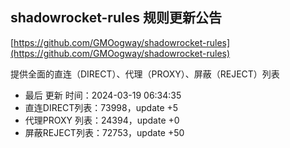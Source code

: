 ## shadowrocket-rules 规则更新公告

[https://github.com/GMOogway/shadowrocket-rules](https://github.com/GMOogway/shadowrocket-rules)

提供全面的直连（DIRECT）、代理（PROXY）、屏蔽（REJECT）列表
- 最后 更新 时间：2024-03-19 06:34:35
- 直连DIRECT列表：73998，update +5
- 代理PROXY 列表：24394，update +0
- 屏蔽REJECT列表：72753，update +50